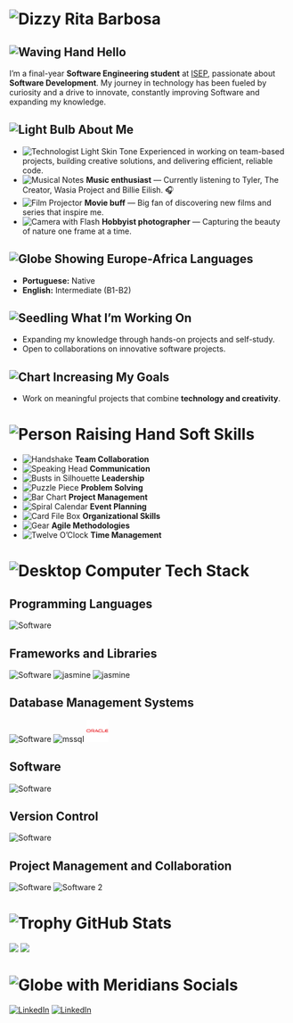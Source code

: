 # <img src="https://raw.githubusercontent.com/Tarikul-Islam-Anik/Animated-Fluent-Emojis/master/Emojis/Smilies/Dizzy.png" alt="Dizzy" width="25" height="25" /> Rita Barbosa

## <img src="https://raw.githubusercontent.com/Tarikul-Islam-Anik/Animated-Fluent-Emojis/master/Emojis/Hand%20gestures/Waving%20Hand.png" alt="Waving Hand" width="25" height="25" /> Hello  

I’m a final-year **Software Engineering student** at [ISEP](https://www.isep.ipp.pt/), passionate about **Software Development**. My journey in technology has been fueled by curiosity and a drive to innovate, constantly improving Software and expanding my knowledge.

## <img src="https://raw.githubusercontent.com/Tarikul-Islam-Anik/Animated-Fluent-Emojis/master/Emojis/Objects/Light%20Bulb.png" alt="Light Bulb" width="25" height="25" /> About Me  

- <img src="https://raw.githubusercontent.com/Tarikul-Islam-Anik/Animated-Fluent-Emojis/master/Emojis/People%20with%20professions/Technologist%20Light%20Skin%20Tone.png" alt="Technologist Light Skin Tone" width="25" height="25" /> Experienced in working on team-based projects, building creative solutions, and delivering efficient, reliable code.  
- <img src="https://raw.githubusercontent.com/Tarikul-Islam-Anik/Animated-Fluent-Emojis/master/Emojis/Objects/Musical%20Notes.png" alt="Musical Notes" width="25" height="25" /> **Music enthusiast** — Currently listening to Tyler, The Creator, Wasia Project and Billie Eilish. 🎧  
- <img src="https://raw.githubusercontent.com/Tarikul-Islam-Anik/Animated-Fluent-Emojis/master/Emojis/Objects/Film%20Projector.png" alt="Film Projector" width="25" height="25" /> **Movie buff** — Big fan of discovering new films and series that inspire me.  
- <img src="https://raw.githubusercontent.com/Tarikul-Islam-Anik/Animated-Fluent-Emojis/master/Emojis/Objects/Camera%20with%20Flash.png" alt="Camera with Flash" width="25" height="25" /> **Hobbyist photographer** — Capturing the beauty of nature one frame at a time.  

## <img src="https://raw.githubusercontent.com/Tarikul-Islam-Anik/Animated-Fluent-Emojis/master/Emojis/Travel%20and%20places/Globe%20Showing%20Europe-Africa.png" alt="Globe Showing Europe-Africa" width="25" height="25" /> Languages

- **Portuguese:** Native
- **English:** Intermediate (B1-B2)

## <img src="https://raw.githubusercontent.com/Tarikul-Islam-Anik/Animated-Fluent-Emojis/master/Emojis/Animals/Seedling.png" alt="Seedling" width="25" height="25" /> What I’m Working On  

- Expanding my knowledge through hands-on projects and self-study.  
- Open to collaborations on innovative software projects.  

## <img src="https://raw.githubusercontent.com/Tarikul-Islam-Anik/Animated-Fluent-Emojis/master/Emojis/Objects/Chart%20Increasing.png" alt="Chart Increasing" width="25" height="25" /> My Goals  

- Work on meaningful projects that combine **technology and creativity**.  

# <img src="https://raw.githubusercontent.com/Tarikul-Islam-Anik/Animated-Fluent-Emojis/master/Emojis/People/Person%20Raising%20Hand.png" alt="Person Raising Hand" width="25" height="25" /> Soft Skills

- <img src="https://raw.githubusercontent.com/Tarikul-Islam-Anik/Animated-Fluent-Emojis/master/Emojis/Hand%20gestures/Handshake.png" alt="Handshake" width="25" height="25" /> **Team Collaboration**
- <img src="https://raw.githubusercontent.com/Tarikul-Islam-Anik/Animated-Fluent-Emojis/master/Emojis/People/Speaking%20Head.png" alt="Speaking Head" width="25" height="25" /> **Communication**
- <img src="https://raw.githubusercontent.com/Tarikul-Islam-Anik/Animated-Fluent-Emojis/master/Emojis/People/Busts%20in%20Silhouette.png" alt="Busts in Silhouette" width="25" height="25" /> **Leadership**
- <img src="https://raw.githubusercontent.com/Tarikul-Islam-Anik/Animated-Fluent-Emojis/master/Emojis/Activities/Puzzle%20Piece.png" alt="Puzzle Piece" width="25" height="25" /> **Problem Solving**
- <img src="https://raw.githubusercontent.com/Tarikul-Islam-Anik/Animated-Fluent-Emojis/master/Emojis/Objects/Bar%20Chart.png" alt="Bar Chart" width="25" height="25" /> **Project Management**
- <img src="https://raw.githubusercontent.com/Tarikul-Islam-Anik/Animated-Fluent-Emojis/master/Emojis/Objects/Spiral%20Calendar.png" alt="Spiral Calendar" width="25" height="25" /> **Event Planning**
- <img src="https://raw.githubusercontent.com/Tarikul-Islam-Anik/Animated-Fluent-Emojis/master/Emojis/Objects/Card%20File%20Box.png" alt="Card File Box" width="25" height="25" /> **Organizational Skills**
- <img src="https://raw.githubusercontent.com/Tarikul-Islam-Anik/Animated-Fluent-Emojis/master/Emojis/Objects/Gear.png" alt="Gear" width="25" height="25" /> **Agile Methodologies**
- <img src="https://raw.githubusercontent.com/Tarikul-Islam-Anik/Animated-Fluent-Emojis/master/Emojis/Travel%20and%20places/Twelve O’Clock.png" alt="Twelve O’Clock" width="25" height="25" /> **Time Management**

# <img src="https://raw.githubusercontent.com/Tarikul-Islam-Anik/Animated-Fluent-Emojis/master/Emojis/Objects/Desktop%20Computer.png" alt="Desktop Computer" width="25" height="25" /> Tech Stack

## Programming Languages

![Software](https://skillicons.dev/icons?i=c,cpp,cs,java,js,ts,html,css&perline=8)

## Frameworks and Libraries

<p align="left">
  <a>
    <img src="https://skillicons.dev/icons?i=net,angular,express,threejs,nodejs,cypress&perline=8" alt="Software" />
  </a>
  <a>
    <img src="https://www.vectorlogo.zone/logos/jasmine/jasmine-icon.svg" alt="jasmine" width="42" height="42" />
  </a>
   <a>
    <img src="https://go-skill-icons.vercel.app/api/icons?i=swagger" alt="jasmine"/>
  </a>
</p>

## Database Management Systems

<p align="left">
  <a>
    <img src="https://skillicons.dev/icons?i=mysql,sqlite,mongodb&perline=3" alt="Software" />
  </a>
  <a>
    <img src="https://www.svgrepo.com/show/303229/microsoft-sql-server-logo.svg" alt="mssql" width="40" height="40" />
  </a>
  <a>
    <img src="https://raw.githubusercontent.com/devicons/devicon/master/icons/oracle/oracle-original.svg" alt="oracle" width="40" height="40" />
  </a>
</p>

## Software

![Software](https://skillicons.dev/icons?i=idea,vscode,visualstudio,postman&perline=8)

## Version Control

![Software](https://skillicons.dev/icons?i=git,github,bitbucket&perline=8)

## Project Management and Collaboration

<p align="left">
  <a>
    <img src="https://go-skill-icons.vercel.app/api/icons?i=jira,notion,slack&perline=8" alt="Software" />
  </a>
  <a>
    <img src="https://simpleskill.icons.workers.dev/svg?i=trello,clickup&perline=2" alt="Software 2"/>
  </a>
</p>

# <img src="https://raw.githubusercontent.com/Tarikul-Islam-Anik/Animated-Fluent-Emojis/master/Emojis/Activities/Trophy.png" alt="Trophy" width="25" height="25" /> GitHub Stats

![](https://github-readme-stats.vercel.app/api?username=rita-barbosa&theme=tokyonight&hide_border=false&include_all_commits=false&count_private=false)
![](https://github-readme-streak-stats.herokuapp.com/?user=rita-barbosa&theme=tokyonight&hide_border=false)

# <img src="https://raw.githubusercontent.com/Tarikul-Islam-Anik/Animated-Fluent-Emojis/master/Emojis/Travel%20and%20places/Globe%20with%20Meridians.png" alt="Globe with Meridians" width="25" height="25" /> Socials

[![LinkedIn](https://skillicons.dev/icons?i=linkedin)](https://linkedin.com/in/rita-barbosa-524703313)
[![LinkedIn](https://skillicons.dev/icons?i=gmail)](mailto:ritabfbarbosa@gmail.com)
